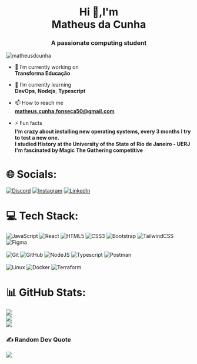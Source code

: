 <h1 align="center">Hi 👋,I'm <br> Matheus da Cunha</h1>
<h3 align="center">A passionate computing student</h3>

<p align="left"> <img src="https://komarev.com/ghpvc/?username=matheusdcunha&label=Profile%20views&color=0e75b6&style=flat" alt="matheusdcunha" /> </p>

- 🔭 I’m currently working on <br> **Transforma Educação**

- 🌱 I’m currently learning <br>**DevOps**, **Nodejs**, **Typescript**

- 📫 How to reach me <br>**matheus.cunha.fonseca50@gmail.com**

- ⚡ Fun facts <br>**I'm crazy about installing new operating systems, every 3 months I try to test a new one.** <br> **I studied History at the University of the State of Rio de Janeiro - UERJ**<br>**I'm fascinated by Magic The Gathering competitive**

# 🌐 Socials:
[![Discord](https://img.shields.io/badge/Discord-%237289DA.svg?logo=discord&logoColor=white)](https://discord.gg/Matheus%20Cunha#7874) [![Instagram](https://img.shields.io/badge/Instagram-%23E4405F.svg?logo=Instagram&logoColor=white)](https://instagram.com/matheusdcunha) [![LinkedIn](https://img.shields.io/badge/LinkedIn-%230077B5.svg?logo=LinkedIn&logoColor=white)](https://linkedin.com/in/matheusdcunha) 

# 💻 Tech Stack:
![JavaScript](https://img.shields.io/badge/javascript-%23323330.svg?style=for-the-badge&logo=javascript&logoColor=%23F7DF1E) ![React](https://img.shields.io/badge/react-%2320232a.svg?style=for-the-badge&logo=react&logoColor=%2361DAFB) ![HTML5](https://img.shields.io/badge/html5-%23E34F26.svg?style=for-the-badge&logo=html5&logoColor=white) ![CSS3](https://img.shields.io/badge/css3-%231572B6.svg?style=for-the-badge&logo=css3&logoColor=white) ![Bootstrap](https://img.shields.io/badge/bootstrap-%238511FA.svg?style=for-the-badge&logo=bootstrap&logoColor=white) ![TailwindCSS](https://img.shields.io/badge/tailwindcss-%2338B2AC.svg?style=for-the-badge&logo=tailwind-css&logoColor=white) ![Figma](https://img.shields.io/badge/figma-%23F24E1E.svg?style=for-the-badge&logo=figma&logoColor=white)<br><br> ![Git](https://img.shields.io/badge/git-%23F05033.svg?style=for-the-badge&logo=git&logoColor=white) ![GitHub](https://img.shields.io/badge/github-%23121011.svg?style=for-the-badge&logo=github&logoColor=white)  ![NodeJS](https://img.shields.io/badge/node.js-6DA55F?style=for-the-badge&logo=node.js&logoColor=white) ![Typescript](https://img.shields.io/badge/Typescript-3178C6?style=for-the-badge&logo=typescript&logoColor=white) ![Postman](https://img.shields.io/badge/Postman-FF6C37?style=for-the-badge&logo=postman&logoColor=white) <br><br> ![Linux](https://img.shields.io/badge/Linux-FCC624?style=for-the-badge&logo=linux&logoColor=black) ![Docker](https://img.shields.io/badge/Docker-0db7ed?style=for-the-badge&logo=docker&logoColor=white) ![Terraform](https://img.shields.io/badge/Terraform-7B42BC?style=for-the-badge&logo=terraform&logoColor=white)
# 📊 GitHub Stats:
![](https://github-readme-stats.vercel.app/api?username=matheusdcunha&theme=dracula&hide_border=false&include_all_commits=true&count_private=true)<br/>
![](https://github-readme-streak-stats.herokuapp.com/?user=matheusdcunha&theme=dracula&hide_border=false)<br/>
![](https://github-readme-stats.vercel.app/api/top-langs/?username=matheusdcunha&theme=dracula&hide_border=false&include_all_commits=true&count_private=true&layout=compact)

### ✍️ Random Dev Quote
![](https://quotes-github-readme.vercel.app/api?type=horizontal&theme=radical)

